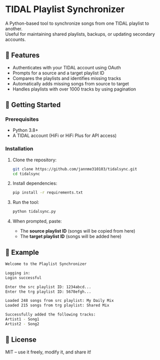 # TIDAL Playlist Synchronizer

A Python-based tool to synchronize songs from one TIDAL playlist to another.  
Useful for maintaining shared playlists, backups, or updating secondary accounts.

## 🔧 Features

- Authenticates with your TIDAL account using OAuth
- Prompts for a source and a target playlist ID
- Compares the playlists and identifies missing tracks
- Automatically adds missing songs from source to target
- Handles playlists with over 1000 tracks by using pagination

## 🚀 Getting Started

### Prerequisites

- Python 3.8+
- A TIDAL account (HiFi or HiFi Plus for API access)

### Installation

1. Clone the repository:
    ```bash
    git clone https://github.com/jannme310103/tidalsync.git
    cd tidalsync
    ```

2. Install dependencies:
    ```bash
    pip install -r requirements.txt
    ```

3. Run the tool:
    ```bash
    python tidalsync.py
    ```

4. When prompted, paste:
    - The **source playlist ID** (songs will be copied from here)
    - The **target playlist ID** (songs will be added here)

## 🧪 Example

```bash
Welcome to the Playlist Synchronizer

Logging in:
Login successful

Enter the src playlist ID: 1234abcd...
Enter the trg playlist ID: 5678efgh...

Loaded 248 songs from src playlist: My Daily Mix
Loaded 215 songs from trg playlist: Shared Mix

Successfully added the following tracks:
Artist1 - Song1
Artist2 - Song2
```

## 📝 License

MIT – use it freely, modify it, and share it!
